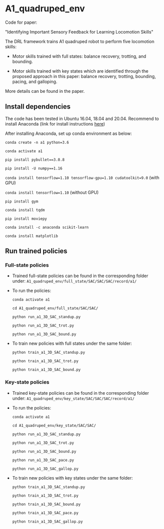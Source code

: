 # A1_quadruped_env

Code for paper:

"Identifying Important Sensory Feedback for Learning Locomotion Skills"

The DRL framework trains A1 quadruped robot to perform five locomotion skills:

* Motor skills trained with full states: balance recovery, trotting, and bounding.

* Motor skills trained with key states which are identified through the proposed approach in this paper: balance recovery, trotting, bounding, pacing, and galloping. 

More details can be found in the paper.

## Install dependencies
The code has been tested in Ubuntu 16.04, 18.04 and 20.04. Recommend to install Anaconda (link for install instructions [here](https://docs.anaconda.com/anaconda/install/linux/))

After installing Anaconda, set up conda environment as below:

`conda create -n a1 python=3.6` 

`conda activate a1`

`pip install pybullet==3.0.8`

`pip install -U numpy==1.16`

`conda install tensorflow=1.10 tensorflow-gpu=1.10 cudatoolkit=9.0` (with GPU)

`conda install tensorflow=1.10` (without GPU)

`pip install gym`

`conda install tqdm`

`pip install moviepy`

`conda install -c anaconda scikit-learn`

`conda install matplotlib`

## Run trained policies
### Full-state policies

* Trained full-state policies can be found in the corresponding folder under: `A1_quadruped_env/full_state/SAC/SAC/SAC/record/a1/`

* To run the policies:

    `conda activate a1`
    
    `cd A1_quadruped_env/full_state/SAC/SAC/`
    
    `python run_a1_3D_SAC_standup.py`
    
    `python run_a1_3D_SAC_trot.py`
    
    `python run_a1_3D_SAC_bound.py`

* To train new policies with full states under the same folder:

    `python train_a1_3D_SAC_standup.py`
    
    `python train_a1_3D_SAC_trot.py`
    
    `python train_a1_3D_SAC_bound.py`

### Key-state policies
* Trained key-state policies can be found in the corresponding folder under:
`A1_quadruped_env/key_state/SAC/SAC/SAC/record/a1/`

* To run the policies:

    `conda activate a1`
    
    `cd A1_quadruped_env/key_state/SAC/SAC/`
    
    `python run_a1_3D_SAC_standup.py`
    
    `python run_a1_3D_SAC_trot.py`
    
    `python run_a1_3D_SAC_bound.py`
    
    `python run_a1_3D_SAC_pace.py`
    
    `python run_a1_3D_SAC_gallop.py`

* To train new policies with key states under the same folder:

    `python train_a1_3D_SAC_standup.py`
    
    `python train_a1_3D_SAC_trot.py`
    
    `python train_a1_3D_SAC_bound.py`
    
    `python train_a1_3D_SAC_pace.py`
    
    `python train_a1_3D_SAC_gallop.py`



